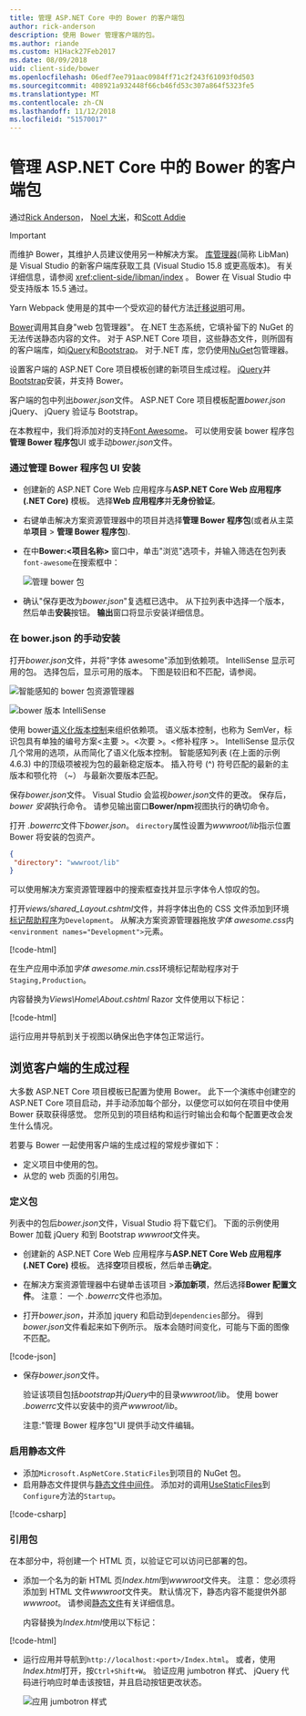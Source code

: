 ```yaml
---
title: 管理 ASP.NET Core 中的 Bower 的客户端包
author: rick-anderson
description: 使用 Bower 管理客户端的包。
ms.author: riande
ms.custom: H1Hack27Feb2017
ms.date: 08/09/2018
uid: client-side/bower
ms.openlocfilehash: 06edf7ee791aac0984ff71c2f243f61093f0d503
ms.sourcegitcommit: 408921a932448f66cb46fd53c307a864f5323fe5
ms.translationtype: MT
ms.contentlocale: zh-CN
ms.lasthandoff: 11/12/2018
ms.locfileid: "51570017"
---
```

# <a name="manage-client-side-packages-with-bower-in-aspnet-core"></a>管理 ASP.NET Core 中的 Bower 的客户端包

通过[Rick Anderson](https://twitter.com/RickAndMSFT)， [Noel 大米](https://blog.falafel.com/falafel-software-recognized-sitefinity-website-year/)，和[Scott Addie](https://scottaddie.com)

> [!IMPORTANT]
> 而维护 Bower，其维护人员建议使用另一种解决方案。 [库管理器](https://blogs.msdn.microsoft.com/webdev/2018/04/18/what-happened-to-bower/)(简称 LibMan) 是 Visual Studio 的新客户端库获取工具 (Visual Studio 15.8 或更高版本)。 有关详细信息，请参阅 <xref:client-side/libman/index> 。 Bower 在 Visual Studio 中受支持版本 15.5 通过。
>
> Yarn Webpack 使用是的其中一个受欢迎的替代方法[迁移说明](https://bower.io/blog/2017/how-to-migrate-away-from-bower/)可用。

[Bower](https://bower.io/)调用其自身"web 包管理器"。 在.NET 生态系统，它填补留下的 NuGet 的无法传送静态内容的文件。 对于 ASP.NET Core 项目，这些静态文件，则所固有的客户端库，如[jQuery](http://jquery.com/)和[Bootstrap](http://getbootstrap.com/)。 对于.NET 库，您仍使用[NuGet](https://www.nuget.org/)包管理器。

设置客户端的 ASP.NET Core 项目模板创建的新项目生成过程。 [jQuery](http://jquery.com/)并[Bootstrap](http://getbootstrap.com/)安装，并支持 Bower。

客户端的包中列出*bower.json*文件。 ASP.NET Core 项目模板配置*bower.json* jQuery、 jQuery 验证与 Bootstrap。

在本教程中，我们将添加对的支持[Font Awesome](http://fontawesome.io)。 可以使用安装 bower 程序包**管理 Bower 程序包**UI 或手动*bower.json*文件。

### <a name="installation-via-manage-bower-packages-ui"></a>通过管理 Bower 程序包 UI 安装

* 创建新的 ASP.NET Core Web 应用程序与**ASP.NET Core Web 应用程序 (.NET Core)** 模板。 选择**Web 应用程序**并**无身份验证**。

* 右键单击解决方案资源管理器中的项目并选择**管理 Bower 程序包**(或者从主菜单**项目** > **管理 Bower 程序包**).

* 在中**Bower:\<项目名称\>** 窗口中，单击"浏览"选项卡，并输入筛选在包列表`font-awesome`在搜索框中：

  ![管理 bower 包](bower/_static/manage-bower-packages.png)

* 确认"保存更改为*bower.json*"复选框已选中。 从下拉列表中选择一个版本，然后单击**安装**按钮。 **输出**窗口将显示安装详细信息。

### <a name="manual-installation-in-bowerjson"></a>在 bower.json 的手动安装

打开*bower.json*文件，并将"字体 awesome"添加到依赖项。 IntelliSense 显示可用的包。 选择包后，显示可用的版本。 下图是较旧和不匹配，请参阅。

![智能感知的 bower 包资源管理器](bower/_static/add-package.png)

![bower 版本 IntelliSense](bower/_static/version-intelliSense.png)

使用 bower[语义化版本控制](http://semver.org/)来组织依赖项。 语义版本控制，也称为 SemVer，标识包具有单独的编号方案\<主要 >。\<次要 >。\<修补程序 >。 IntelliSense 显示仅几个常用的选项，从而简化了语义化版本控制。 智能感知列表 (在上面的示例 4.6.3) 中的顶级项被视为包的最新稳定版本。 插入符号 (^) 符号匹配的最新的主版本和颚化符 （~） 与最新次要版本匹配。

保存*bower.json*文件。 Visual Studio 会监视*bower.json*文件的更改。 保存后， *bower 安装*执行命令。 请参见输出窗口**Bower/npm**视图执行的确切命令。

打开 *.bowerrc*文件下*bower.json*。 `directory`属性设置为*wwwroot/lib*指示位置 Bower 将安装的包资产。

```json
{
 "directory": "wwwroot/lib"
}
```

可以使用解决方案资源管理器中的搜索框查找并显示字体令人惊叹的包。

打开*views/shared\_Layout.cshtml*文件，并将字体出色的 CSS 文件添加到环境[标记帮助程序](xref:mvc/views/tag-helpers/intro)为`Development`。 从解决方案资源管理器拖放*字体 awesome.css*内`<environment names="Development">`元素。

[!code-html[](bower/sample/_Layout.cshtml?highlight=4&range=9-13)]

在生产应用中添加*字体 awesome.min.css*环境标记帮助程序对于`Staging,Production`。

内容替换为*Views\Home\About.cshtml* Razor 文件使用以下标记：

[!code-html[](bower/sample/About.cshtml)]

运行应用并导航到关于视图以确保出色字体包正常运行。

## <a name="exploring-the-client-side-build-process"></a>浏览客户端的生成过程

大多数 ASP.NET Core 项目模板已配置为使用 Bower。 此下一个演练中创建空的 ASP.NET Core 项目启动，并手动添加每个部分，以便您可以如何在项目中使用 Bower 获取获得感觉。 您所见到的项目结构和运行时输出会和每个配置更改会发生什么情况。

若要与 Bower 一起使用客户端的生成过程的常规步骤如下：

* 定义项目中使用的包。 <!-- once defined, you don't need to download them, VS does -->
* 从您的 web 页面的引用包。

### <a name="define-packages"></a>定义包

列表中的包后*bower.json*文件，Visual Studio 将下载它们。 下面的示例使用 Bower 加载 jQuery 和到 Bootstrap *wwwroot*文件夹。

* 创建新的 ASP.NET Core Web 应用程序与**ASP.NET Core Web 应用程序 (.NET Core)** 模板。 选择**空**项目模板，然后单击**确定**。

* 在解决方案资源管理器中右键单击该项目 >**添加新项**，然后选择**Bower 配置文件**。 注意： 一个 *.bowerrc*文件也添加。

* 打开*bower.json*，并添加 jquery 和启动到`dependencies`部分。 得到*bower.json*文件看起来如下例所示。 版本会随时间变化，可能与下面的图像不匹配。

[!code-json[](bower/sample/bower.json?highlight=5,6)]

* 保存*bower.json*文件。

  验证该项目包括*bootstrap*并*jQuery*中的目录*wwwroot/lib*。 使用 bower *.bowerrc*文件以安装中的资产*wwwroot/lib*。

  注意:"管理 Bower 程序包"UI 提供手动文件编辑。

### <a name="enable-static-files"></a>启用静态文件

* 添加`Microsoft.AspNetCore.StaticFiles`到项目的 NuGet 包。
* 启用静态文件提供与[静态文件中间件](/dotnet/api/microsoft.aspnetcore.builder.staticfileextensions)。 添加对的调用[UseStaticFiles](/dotnet/api/microsoft.aspnetcore.builder.staticfileextensions)到`Configure`方法的`Startup`。

[!code-csharp[](bower/sample/Startup.cs?highlight=9)]

### <a name="reference-packages"></a>引用包

在本部分中，将创建一个 HTML 页，以验证它可以访问已部署的包。

* 添加一个名为的新 HTML 页*Index.html*到*wwwroot*文件夹。 注意： 您必须将添加到 HTML 文件*wwwroot*文件夹。 默认情况下，静态内容不能提供外部*wwwroot*。 请参阅[静态文件](xref:fundamentals/static-files)有关详细信息。

  内容替换为*Index.html*使用以下标记：

[!code-html[](bower/sample/Index.html)]

* 运行应用并导航到`http://localhost:<port>/Index.html`。 或者，使用*Index.html*打开，按`Ctrl+Shift+W`。 验证应用 jumbotron 样式、 jQuery 代码进行响应时单击该按钮，并且启动按钮更改状态。

  ![应用 jumbotron 样式](bower/_static/jumbotron.png)
